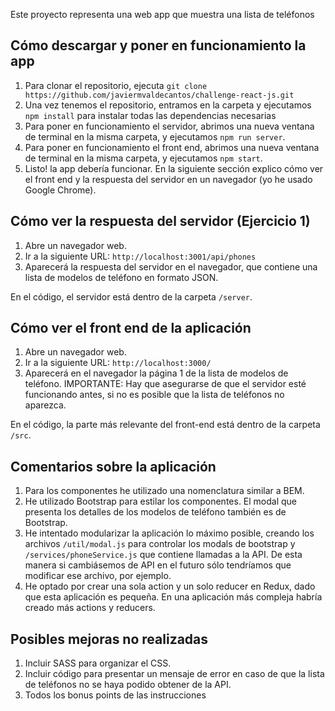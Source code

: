 Este proyecto representa una web app que muestra una lista de teléfonos

## Cómo descargar y poner en funcionamiento la app
1. Para clonar el repositorio, ejecuta `git clone https://github.com/javiermvaldecantos/challenge-react-js.git`
2. Una vez tenemos el repositorio, entramos en la carpeta y ejecutamos `npm install` para instalar todas las dependencias necesarias
3. Para poner en funcionamiento el servidor, abrimos una nueva ventana de terminal en la misma carpeta, y ejecutamos `npm run server`.
4. Para poner en funcionamiento el front end, abrimos una nueva ventana de terminal en la misma carpeta, y ejecutamos `npm start`.
5. Listo! la app debería funcionar. En la siguiente sección explico cómo ver el front end y la respuesta del servidor en un navegador (yo he usado Google Chrome).

## Cómo ver la respuesta del servidor (Ejercicio 1)
1. Abre un navegador web.
2. Ir a la siguiente URL: `http://localhost:3001/api/phones`
3. Aparecerá la respuesta del servidor en el navegador, que contiene una lista de modelos de teléfono en formato JSON.

En el código, el servidor está dentro de la carpeta `/server`.

## Cómo ver el front end de la aplicación
1. Abre un navegador web.
2. Ir a la siguiente URL: `http://localhost:3000/`
3. Aparecerá en el navegador la página 1 de la lista de modelos de teléfono. IMPORTANTE: Hay que asegurarse de que el servidor esté funcionando antes, si no es posible que la lista de teléfonos no aparezca.

En el código, la parte más relevante del front-end está dentro de la carpeta `/src`.

## Comentarios sobre la aplicación
1. Para los componentes he utilizado una nomenclatura similar a BEM.
2. He utilizado Bootstrap para estilar los componentes. El modal que presenta los detalles de los modelos de teléfono también es de Bootstrap.
3. He intentado modularizar la aplicación lo máximo posible, creando los archivos `/util/modal.js` para controlar los modals de bootstrap y `/services/phoneService.js` que contiene llamadas a la API. De esta manera si cambiásemos de API en el futuro sólo tendríamos que modificar ese archivo, por ejemplo.
4. He optado por crear una sola action y un solo reducer en Redux, dado que esta aplicación es pequeña. En una aplicación más compleja habría creado más actions y reducers.

## Posibles mejoras no realizadas
1. Incluir SASS para organizar el CSS.
2. Incluir código para presentar un mensaje de error en caso de que la lista de teléfonos no se haya podido obtener de la API.
3. Todos los bonus points de las instrucciones
